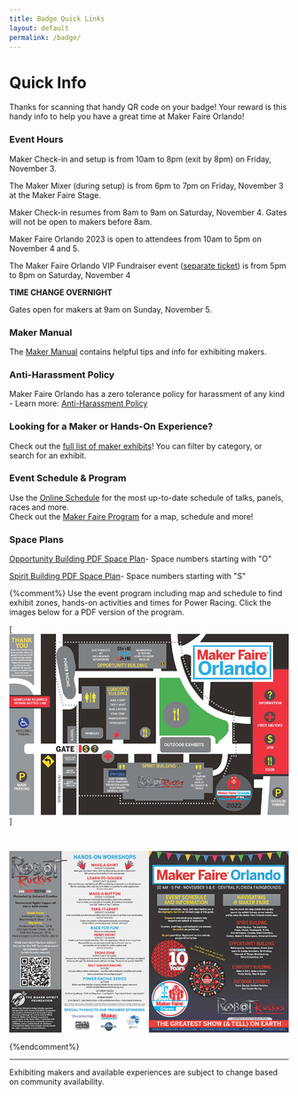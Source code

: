 ```yaml
---
title: Badge Quick Links
layout: default
permalink: /badge/
---
```


# Quick Info
Thanks for scanning that handy QR code on your badge! Your reward is this handy info to help you have a great time at Maker Faire Orlando!

### Event Hours
Maker Check-in and setup is from 10am to 8pm (exit by 8pm) on Friday, November 3.<br>

The Maker Mixer (during setup) is from 6pm to 7pm on Friday, November 3 at the Maker Faire Stage.

Maker Check-in resumes from 8am to 9am on Saturday, November 4. Gates will not be open to makers before 8am.<br>

Maker Faire Orlando 2023 is open to attendees from 10am to 5pm on November 4 and 5.<br>

The Maker Faire Orlando VIP Fundraiser event ([separate ticket](https://events.humanitix.com/maker-faire-orlando-and-robot-ruckus-vip-fundraiser)) is from 5pm to 8pm on Saturday, November 4

**TIME CHANGE OVERNIGHT**

Gates open for makers at 9am on Sunday, November 5.<br>


### Maker Manual
The [Maker Manual](/maker-manual) contains helpful tips and info for exhibiting makers.

### Anti-Harassment Policy

Maker Faire Orlando has a zero tolerance policy for harassment of any kind - Learn more: [Anti-Harassment Policy](/anti-harassment/)

### Looking for a Maker or Hands-On Experience?
Check out the [full list of maker exhibits](/makers)! You can filter by category, or search for an exhibit.

### Event Schedule & Program

Use the [Online Schedule](/schedule) for the most up-to-date schedule of talks, panels, races and more. <br>
Check out the [Maker Faire Program](/program) for a map, schedule and more!

### Space Plans
[Opportunity Building PDF Space Plan](/assets/pdf/2023/MFO23-OPPORTUNITY.pdf)- Space numbers starting with "O"

[Spirit Building PDF Space Plan](/assets/pdf/2023/MFO23-SPIRIT.pdf)- Space numbers starting with "S"

{%comment%}
Use the event program including map and schedule to find exhibit zones, hands-on activities and times for Power Racing. Click the images below for a PDF version of the program.


[<a href="/assets/images/program/MFO_2022_Program.pdf"><img src="/assets/images/program/MFO_2022_Program_Page_1-web.jpg" alt="Maker Faire Orlando 2022 event program page 1" width="800" /></a>]

<br>

<a href="/assets/images/program/MFO_2022_Program.pdf"><img src="/assets/images/program/MFO_2022_Program_Page_2-web.jpg" alt="Maker Faire Orlando 2022 event program page 2" width="800" /></a>

{%endcomment%}

---

Exhibiting makers and available experiences are subject to change based on community availability.
